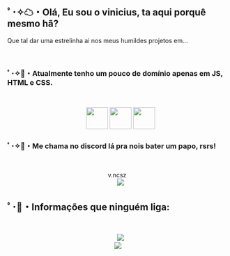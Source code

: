  
<h2>ﾟ･✧☁・Olá, Eu sou o vinicius, ta aqui porquê mesmo hã?</h2>
<p>Que tal dar uma estrelinha ai nos meus humildes projetos em...</p>

​
<h3>ﾟ･✧📖・Atualmente tenho um pouco de domínio apenas em JS, HTML e CSS.</h3>
 ​ ​<p align="center" >
     <img src="https://cdn.discordapp.com/attachments/663875775602098207/1065789767612125246/JS.png" height="50"/>
     <img src="https://cdn.discordapp.com/attachments/663875775602098207/1065789767373037698/Html.png" height="50"/>
     <img src="https://cdn.discordapp.com/attachments/663875775602098207/1065789767175897118/css.png" height="50"/> 
 ​</p>

<h3>ﾟ･✧🍬・Me chama no discord lá pra nois bater um papo, rsrs!</h3>
 ​<p align="center" > 
     v.ncsz
     <br>
 ​    <img src="https://discord.c99.nl/widget/theme-1/1077794931566989434.png" /> 
</p>

<h2>ﾟ･🦋・Informações que ninguém liga: </h2>
 ​<p align="center" > 
 ​    <img src="https://github-readme-stats.vercel.app/api?username=vncszz&show_icons=true&theme=dark" /> 
      <br>
 ​    <img src="https://github-readme-stats.vercel.app/api/top-langs/?username=vncszz&layout=compact&theme=dark" /> 
</p>
